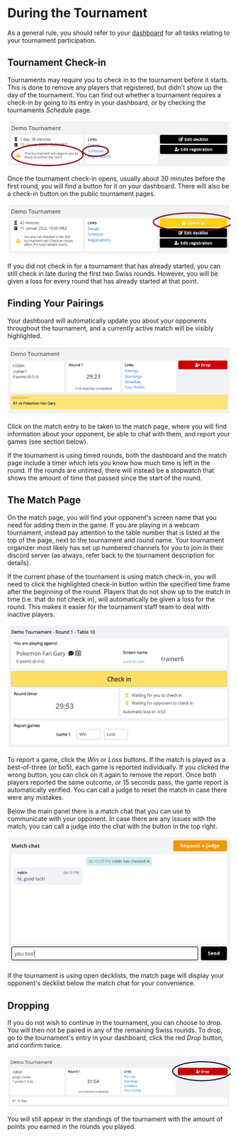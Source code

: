 # During the Tournament

As a general rule, you should refer to your [dashboard](https://play.limitlesstcg.com/dashboard) for all tasks relating to your tournament participation.

## Tournament Check-in

Tournaments may require you to check in to the tournament before it starts. This is done to remove any players that registered, but didn't show up the day of the tournament. You can find out whether a tournament requires a check-in by going to its entry in your dashboard, or by checking the tournaments *Schedule* page.

![checkin_notice](./img/procedures-checkin-notice.webp)

Once the tournament check-in opens, usually about 30 minutes before the first round, you will find a button for it on your dashboard. There will also be a check-in button on the public tournament pages.

![checkin_button](./img/procedures-checkin-button.webp)

If you did not check in for a tournament that has already started, you can still check in late during the first two Swiss rounds. However, you will be given a loss for every round that has already started at that point.

## Finding Your Pairings

Your dashboard will automatically update you about your opponents throughout the tournament, and a currently active match will be visibly highlighted. 

![dashboard_ongoing](./img/procedures-dashboard.webp)

Click on the match entry to be taken to the match page, where you will find information about your opponent, be able to chat with them, and report your games (see section below).

If the tournament is using timed rounds, both the dashboard and the match page include a timer which lets you know how much time is left in the round. If the rounds are untimed, there will instead be a stopwatch that shows the amount of time that passed since the start of the round.

## The Match Page

On the match page, you will find your opponent's screen name that you need for adding them in the game. If you are playing in a webcam tournament, instead pay attention to the table number that is listed at the top of the page, next to the tournament and round name. Your tournament organizer most likely has set up numbered channels for you to join in their discord server (as always, refer back to the tournament description for details).

If the current phase of the tournament is using match check-in, you will need to click the highlighted check-in button within the specified time frame after the beginning of the round. Players that do not show up to the match in time (i.e. that do not check in), will automatically be given a loss for the round. This makes it easier for the tournament staff team to deal with inactive players.

![match_page](./img/procedures-match.webp)

To report a game, click the *Win* or *Loss* buttons. If the match is played as a best-of-three (or bo5), each game is reported individually. If you clicked the wrong button, you can click on it again to remove the report. Once both players reported the same outcome, or 15 seconds pass, the game report is automatically verified. You can call a judge to reset the match in case there were any mistakes.

Below the main panel there is a match chat that you can use to communicate with your opponent. In case there are any issues with the match, you can call a judge into the chat with the button in the top right.

![match_chat](./img/match_chat.webp)

If the tournament is using open decklists, the match page will display your opponent's decklist below the match chat for your convenience. 

## Dropping

If you do not wish to continue in the tournament, you can choose to drop. You will then not be paired in any of the remaining Swiss rounds.
To drop, go to the tournament's entry in your dashboard, click the red *Drop* button, and confirm twice.

![drop_button](./img/procedures-drop.webp)

You will still appear in the standings of the tournament with the amount of points you earned in the rounds you played.